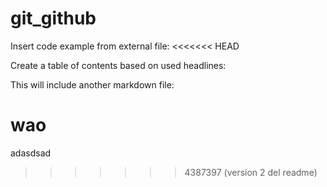 # git_github
Insert code example from external file:
<<<<<<< HEAD
<!-- #code path/to/file.dart -->

Create a table of contents based on used headlines:
<!-- #toc -->

This will include another markdown file:
<!-- #include path/to/other_markdown.md -->


wao
=======
adasdsad
>>>>>>> 4387397 (version 2 del readme)
